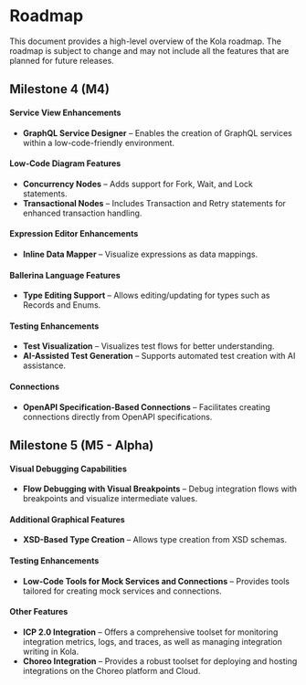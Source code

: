 # Roadmap

This document provides a high-level overview of the Kola roadmap. The roadmap is subject to change and may not include all the features that are planned for future releases.

## Milestone 4 (M4)
#### Service View Enhancements

- **GraphQL Service Designer** – Enables the creation of GraphQL services within a low-code-friendly environment.

#### Low-Code Diagram Features
- **Concurrency Nodes** – Adds support for Fork, Wait, and Lock statements.
- **Transactional Nodes** – Includes Transaction and Retry statements for enhanced transaction handling.

#### Expression Editor Enhancements

- **Inline Data Mapper** – Visualize expressions as data mappings.

#### Ballerina Language Features

- **Type Editing Support** – Allows editing/updating for types such as Records and Enums.

#### Testing Enhancements

- **Test Visualization** – Visualizes test flows for better understanding.
- **AI-Assisted Test Generation** – Supports automated test creation with AI assistance.

#### Connections

- **OpenAPI Specification-Based Connections** – Facilitates creating connections directly from OpenAPI specifications.


## Milestone 5 (M5 - Alpha)

#### Visual Debugging Capabilities

- **Flow Debugging with Visual Breakpoints** – Debug integration flows with breakpoints and visualize intermediate values.

#### Additional Graphical Features

- **XSD-Based Type Creation** – Allows type creation from XSD schemas.

#### Testing Enhancements

- **Low-Code Tools for Mock Services and Connections** – Provides tools tailored for creating mock services and connections.

#### Other Features

- **ICP 2.0 Integration** – Offers a comprehensive toolset for monitoring integration metrics, logs, and traces, as well as managing integration writing in Kola.
- **Choreo Integration** – Provides a robust toolset for deploying and hosting integrations on the Choreo platform and Cloud.